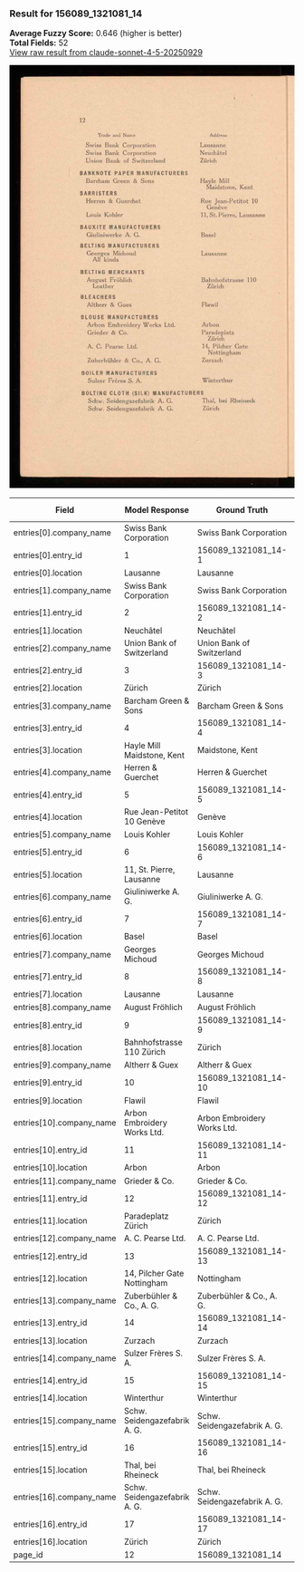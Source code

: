 ### Result for 156089_1321081_14
**Average Fuzzy Score:** 0.646 (higher is better)<br>
**Total Fields:** 52<br>
[View raw result from claude-sonnet-4-5-20250929](https://github.com/RISE-UNIBAS/humanities_data_benchmark/blob/main/results/2025-10-28/T0380/request_T0380_156089_1321081_14.json)

<img src="https://github.com/RISE-UNIBAS/humanities_data_benchmark/blob/main/benchmarks/company_lists/images/156089_1321081_14.jpg?raw=true" alt="156089_1321081_14" width="600px">

| Field | Model Response | Ground Truth | Fuzzy Score | Match |
|-------|----------------|--------------|-------------|-------|
| entries[0].company_name | Swiss Bank Corporation | Swiss Bank Corporation | 1.000 | ✅ |
| entries[0].entry_id | 1 | 156089_1321081_14-1 | 0.100 | ❌ |
| entries[0].location | Lausanne | Lausanne | 1.000 | ✅ |
| entries[1].company_name | Swiss Bank Corporation | Swiss Bank Corporation | 1.000 | ✅ |
| entries[1].entry_id | 2 | 156089_1321081_14-2 | 0.100 | ❌ |
| entries[1].location | Neuchâtel | Neuchâtel | 1.000 | ✅ |
| entries[2].company_name | Union Bank of Switzerland | Union Bank of Switzerland | 1.000 | ✅ |
| entries[2].entry_id | 3 | 156089_1321081_14-3 | 0.100 | ❌ |
| entries[2].location | Zürich | Zürich | 1.000 | ✅ |
| entries[3].company_name | Barcham Green & Sons | Barcham Green & Sons | 1.000 | ✅ |
| entries[3].entry_id | 4 | 156089_1321081_14-4 | 0.100 | ❌ |
| entries[3].location | Hayle Mill Maidstone, Kent | Maidstone, Kent | 0.732 | ❌ |
| entries[4].company_name | Herren & Guerchet | Herren & Guerchet | 1.000 | ✅ |
| entries[4].entry_id | 5 | 156089_1321081_14-5 | 0.100 | ❌ |
| entries[4].location | Rue Jean-Petitot 10 Genève | Genève | 0.375 | ❌ |
| entries[5].company_name | Louis Kohler | Louis Kohler | 1.000 | ✅ |
| entries[5].entry_id | 6 | 156089_1321081_14-6 | 0.100 | ❌ |
| entries[5].location | 11, St. Pierre, Lausanne | Lausanne | 0.500 | ❌ |
| entries[6].company_name | Giuliniwerke A. G. | Giuliniwerke A. G. | 1.000 | ✅ |
| entries[6].entry_id | 7 | 156089_1321081_14-7 | 0.100 | ❌ |
| entries[6].location | Basel | Basel | 1.000 | ✅ |
| entries[7].company_name | Georges Michoud | Georges Michoud | 1.000 | ✅ |
| entries[7].entry_id | 8 | 156089_1321081_14-8 | 0.100 | ❌ |
| entries[7].location | Lausanne | Lausanne | 1.000 | ✅ |
| entries[8].company_name | August Fröhlich | August Fröhlich | 1.000 | ✅ |
| entries[8].entry_id | 9 | 156089_1321081_14-9 | 0.100 | ❌ |
| entries[8].location | Bahnhofstrasse 110 Zürich | Zürich | 0.387 | ❌ |
| entries[9].company_name | Altherr & Guex | Altherr & Guex | 1.000 | ✅ |
| entries[9].entry_id | 10 | 156089_1321081_14-10 | 0.182 | ❌ |
| entries[9].location | Flawil | Flawil | 1.000 | ✅ |
| entries[10].company_name | Arbon Embroidery Works Ltd. | Arbon Embroidery Works Ltd. | 1.000 | ✅ |
| entries[10].entry_id | 11 | 156089_1321081_14-11 | 0.182 | ❌ |
| entries[10].location | Arbon | Arbon | 1.000 | ✅ |
| entries[11].company_name | Grieder & Co. | Grieder & Co. | 1.000 | ✅ |
| entries[11].entry_id | 12 | 156089_1321081_14-12 | 0.182 | ❌ |
| entries[11].location | Paradeplatz Zürich | Zürich | 0.500 | ❌ |
| entries[12].company_name | A. C. Pearse Ltd. | A. C. Pearse Ltd. | 1.000 | ✅ |
| entries[12].entry_id | 13 | 156089_1321081_14-13 | 0.182 | ❌ |
| entries[12].location | 14, Pilcher Gate Nottingham | Nottingham | 0.541 | ❌ |
| entries[13].company_name | Zuberbühler & Co., A. G. | Zuberbühler & Co., A. G. | 1.000 | ✅ |
| entries[13].entry_id | 14 | 156089_1321081_14-14 | 0.182 | ❌ |
| entries[13].location | Zurzach | Zurzach | 1.000 | ✅ |
| entries[14].company_name | Sulzer Frères S. A. | Sulzer Frères S. A. | 1.000 | ✅ |
| entries[14].entry_id | 15 | 156089_1321081_14-15 | 0.182 | ❌ |
| entries[14].location | Winterthur | Winterthur | 1.000 | ✅ |
| entries[15].company_name | Schw. Seidengazefabrik A. G. | Schw. Seidengazefabrik A. G. | 1.000 | ✅ |
| entries[15].entry_id | 16 | 156089_1321081_14-16 | 0.182 | ❌ |
| entries[15].location | Thal, bei Rheineck | Thal, bei Rheineck | 1.000 | ✅ |
| entries[16].company_name | Schw. Seidengazefabrik A. G. | Schw. Seidengazefabrik A. G. | 1.000 | ✅ |
| entries[16].entry_id | 17 | 156089_1321081_14-17 | 0.182 | ❌ |
| entries[16].location | Zürich | Zürich | 1.000 | ✅ |
| page_id | 12 | 156089_1321081_14 | 0.211 | ❌ |
